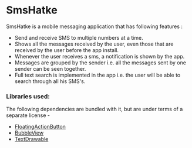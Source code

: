 # SmsHatke
SmsHatke is a mobile messaging application that has following features :
  * Send and receive SMS to multiple numbers at a time.
  * Shows all the messages received by the user, even those that are received by the user before the app install.
  * Whenever the user receives a sms, a notification is shown by the app.
  * Messages are grouped by the sender i.e. all the messages sent by one sender can be seen together.
  * Full text search is implemented in the app i.e. the user will be able to search through all his SMS's.

### Libraries used:
The following dependencies are bundled with it, but are under
terms of a separate license -
* [FloatingActionButton](https://github.com/makovkastar/FloatingActionButton)
* [BubbleView](https://github.com/lguipeng/BubbleView)
* [TextDrawable](https://github.com/amulyakhare/TextDrawable)



